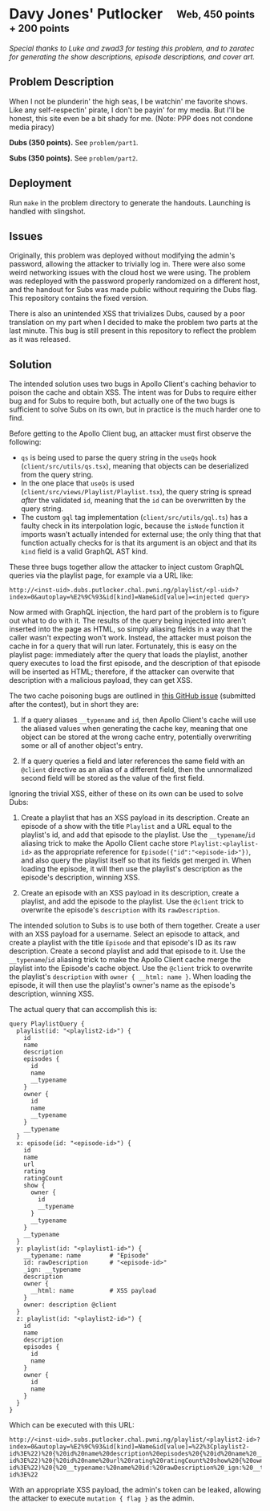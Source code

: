 # Davy Jones' Putlocker&emsp;<sub><sup>Web, 450 points + 200 points</sup></sub>

_Special thanks to Luke and zwad3 for testing this problem, and to zaratec for generating the show descriptions, episode descriptions, and cover art._

## Problem Description

When I not be plunderin' the high seas, I be watchin' me favorite shows. Like any self-respectin' pirate, I don't be payin' for my media. But I'll be honest, this site even be a bit shady for me. (Note: PPP does not condone media piracy)

**Dubs (350 points).** See `problem/part1`.

**Subs (350 points).** See `problem/part2`.

## Deployment

Run `make` in the problem directory to generate the handouts.  Launching is handled with slingshot.

## Issues

Originally, this problem was deployed without modifying the admin's password, allowing the attacker to trivially log in.  There were also some weird networking issues with the cloud host we were using.  The problem was redeployed with the password properly randomized on a different host, and the handout for Subs was made public without requiring the Dubs flag.  This repository contains the fixed version.

There is also an unintended XSS that trivializes Dubs, caused by a poor translation on my part when I decided to make the problem two parts at the last minute.  This bug is still present in this repository to reflect the problem as it was released.

## Solution

The intended solution uses two bugs in Apollo Client's caching behavior to poison the cache and obtain XSS.  The intent was for Dubs to require either bug and for Subs to require both, but actually one of the two bugs is sufficient to solve Subs on its own, but in practice is the much harder one to find.

Before getting to the Apollo Client bug, an attacker must first observe the following:

- `qs` is being used to parse the query string in the `useQs` hook (`client/src/utils/qs.tsx`), meaning that objects can be deserialized from the query string.
- In the one place that `useQs` is used (`client/src/views/Playlist/Playlist.tsx`), the query string is spread _after_ the validated `id`, meaning that the `id` can be overwritten by the query string.
- The custom `gql` tag implementation (`client/src/utils/gql.ts`) has a faulty check in its interpolation logic, because the `isNode` function it imports wasn't actually intended for external use; the only thing that that function actually checks for is that its argument is an object and that its `kind` field is a valid GraphQL AST kind.

These three bugs together allow the attacker to inject custom GraphQL queries via the playlist page, for example via a URL like:

```
http://<inst-uid>.dubs.putlocker.chal.pwni.ng/playlist/<pl-uid>?index=0&autoplay=%E2%9C%93&id[kind]=Name&id[value]=<injected query>
```

Now armed with GraphQL injection, the hard part of the problem is to figure out what to do with it.  The results of the query being injected into aren't inserted into the page as HTML, so simply aliasing fields in a way that the caller wasn't expecting won't work.  Instead, the attacker must poison the cache in for a query that will run later.  Fortunately, this is easy on the playlist page: immediately after the query that loads the playlist, another query executes to load the first episode, and the description of that episode will be inserted as HTML; therefore, if the attacker can overwite that description with a malicious payload, they can get XSS.

The two cache poisoning bugs are outlined in [this GitHub issue](https://github.com/apollographql/apollo-client/issues/10784) (submitted after the contest), but in short they are:

1. If a query aliases `__typename` and `id`, then Apollo Client's cache will use the aliased values when generating the cache key, meaning that one object can be stored at the wrong cache entry, potentially overwriting some or all of another object's entry.

2. If a query queries a field and later references the same field with an `@client` directive as an alias of a different field, then the unnormalized second field will be stored as the value of the first field.

Ignoring the trivial XSS, either of these on its own can be used to solve Dubs:

1. Create a playlist that has an XSS payload in its description.  Create an episode of a show with the title `Playlist` and a URL equal to the playlist's id, and add that episode to the playlist.  Use the `__typename`/`id` aliasing trick to make the Apollo Client cache store `Playlist:<playlist-id>` as the appropriate reference for `Episode({"id":"<episode-id>"})`, and also query the playlist itself so that its fields get merged in.  When loading the episode, it will then use the playlist's description as the episode's description, winning XSS.

2. Create an episode with an XSS payload in its description, create a playlist, and add the episode to the playlist.  Use the `@client` trick to overwrite the episode's `description` with its `rawDescription`.

The intended solution to Subs is to use both of them together.  Create a user with an XSS payload for a username.  Select an episode to attack, and create a playlist with the title `Episode` and that episode's ID as its raw description.  Create a second playlist and add that episode to it.  Use the `__typename`/`id` aliasing trick to make the Apollo Client cache merge the playlist into the Episode's cache object.  Use the `@client` trick to overwrite the playlist's `description` with `owner { __html: name }`.  When loading the episode, it will then use the playlist's owner's name as the episode's description, winning XSS.

The actual query that can accomplish this is:

```gql
query PlaylistQuery {
  playlist(id: "<playlist2-id>") {
    id
    name
    description
    episodes {
      id
      name
      __typename
    }
    owner {
      id
      name
      __typename
    }
    __typename
  }
  x: episode(id: "<episode-id>") {
    id
    name
    url
    rating
    ratingCount
    show {
      owner {
        id
        __typename
      }
      __typename
    }
    __typename
  }
  y: playlist(id: "<playlist1-id>") {
    __typename: name        # "Episode"
    id: rawDescription      # "<episode-id>"
    _ign: __typename
    description
    owner {
      __html: name          # XSS payload
    }
    owner: description @client
  }
  z: playlist(id: "<playlist2-id>") {
    id
    name
    description
    episodes {
      id
      name
    }
    owner {
      id
      name
    }
  }
}
```

Which can be executed with this URL:

```
http://<inst-uid>.subs.putlocker.chal.pwni.ng/playlist/<playlist2-id>?index=0&autoplay=%E2%9C%93&id[kind]=Name&id[value]=%22%3Cplaylist2-id%3E%22)%20{%20id%20name%20description%20episodes%20{%20id%20name%20__typename%20}%20owner%20{%20id%20name%20__typename%20}%20__typename%20}%20x:%20episode(id:%20%22%3Cepisode-id%3E%22)%20{%20id%20name%20url%20rating%20ratingCount%20show%20{%20owner%20{%20id%20__typename%20}%20__typename%20}%20__typename%20}%20y:%20playlist(id:%20%22%3Cplaylist1-id%3E%22)%20{%20__typename:%20name%20id:%20rawDescription%20_ign:%20__typename%20description%20owner%20{%20__html:%20name%20}%20owner:%20description%20@client%20}%20z:%20playlist(id:%20%22%3Cplaylist2-id%3E%22
```

With an appropriate XSS payload, the admin's token can be leaked, allowing the attacker to execute `mutation { flag }` as the admin.

